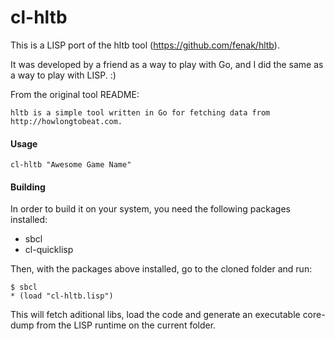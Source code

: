 cl-hltb
====

This is a LISP port of the hltb tool (https://github.com/fenak/hltb).

It was developed by a friend as a way to play with Go, and I did the same as a way to play with LISP. :)

From the original tool README:
```
hltb is a simple tool written in Go for fetching data from http://howlongtobeat.com.
```

#### Usage

```
cl-hltb "Awesome Game Name"
```

#### Building

In order to build it on your system, you need the following packages installed:
- sbcl
- cl-quicklisp

Then, with the packages above installed, go to the cloned folder and run:
```
$ sbcl
* (load "cl-hltb.lisp")
```

This will fetch aditional libs, load the code and generate an executable core-dump from the LISP runtime on the current folder.